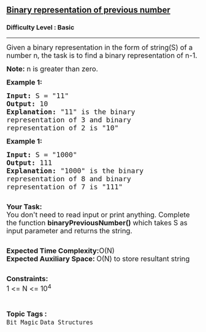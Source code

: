 <h2><a href="https://practice.geeksforgeeks.org/problems/binary-representation-of-previous-number0638/1?page=3&difficulty[]=-1&category[]=Bit%20Magic&sortBy=submissions">Binary representation of previous number</a></h2><h3>Difficulty Level : Basic</h3><hr><div class="problems_problem_content__Xm_eO"><p><span style="font-size:18px">Given a binary representation in the form of string(S) of a number n, the task is to find a binary representation of n-1.</span></p>

<p><span style="font-size:18px"><strong>Note:</strong> n is greater than zero. </span></p>

<p><span style="font-size:18px"><strong>Example 1:</strong></span></p>

<pre><span style="font-size:18px"><strong>Input:</strong> S = "11"
<strong>Output:</strong> 10
<strong>Explanation:</strong> "11" is the binary 
representation of 3 and binary 
representation of 2 is "10"</span></pre>

<p><span style="font-size:18px"><strong>Example 1:</strong></span></p>

<pre><span style="font-size:18px"><strong>Input:</strong> S = "1000"
<strong>Output:</strong> 111
<strong>Explanation:</strong> "1000" is the binary 
representation of 8 and binary 
representation of 7 is "111"</span></pre>

<p><br>
<span style="font-size:18px"><strong>Your Task: &nbsp;</strong><br>
You don't need to read input or print anything. Complete the function <strong>binaryPreviousNumber()</strong> which takes S as input parameter and returns the string.</span></p>

<p><br>
<span style="font-size:18px"><strong>Expected Time Complexity:</strong>O(N)<br>
<strong>Expected Auxiliary Space:&nbsp;</strong>O(N) to store resultant string &nbsp;</span></p>

<p><br>
<span style="font-size:18px"><strong>Constraints:</strong><br>
1 &lt;= N &lt;= 10<sup>4</sup></span></p>
</div><br><p><span style=font-size:18px><strong>Topic Tags : </strong><br><code>Bit Magic</code>&nbsp;<code>Data Structures</code>&nbsp;